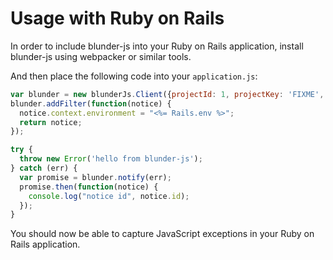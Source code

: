 # Usage with Ruby on Rails

In order to include blunder-js into your Ruby on Rails application,
install blunder-js using webpacker or similar tools.

And then place the following code into your `application.js`:

```javascript
var blunder = new blunderJs.Client({projectId: 1, projectKey: 'FIXME', component: 'frontend'});
blunder.addFilter(function(notice) {
  notice.context.environment = "<%= Rails.env %>";
  return notice;
});

try {
  throw new Error('hello from blunder-js');
} catch (err) {
  var promise = blunder.notify(err);
  promise.then(function(notice) {
    console.log("notice id", notice.id);
  });
}
```

You should now be able to capture JavaScript exceptions in your Ruby on Rails
application.

